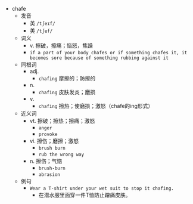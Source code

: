 - chafe
  - 发音
    - 英 `/tʃeɪf/`
    - 美 `/tʃef/`
  - 词义
    - v. 擦破，擦痛；恼怒，焦躁
    - `if a part of your body chafes or if something chafes it, it becomes sore because of something rubbing against it`
  - 同根词
    - adj.
      - `chafing` 摩擦的；防擦的
    - n.
      - `chafing` 皮肤发炎；磨损
    - v.
      - `chafing` 擦热；使磨损；激怒（chafe的ing形式）
  - 近义词
    - vt. 擦破；擦热；擦痛；激怒
      - `anger`
      - `provoke`
    - vi. 擦伤；磨擦；激怒
      - `brush burn`
      - `rub the wrong way`
    - n. 擦伤；气恼
      - `brush-burn`
      - `abrasion`
  - 例句
    - `Wear a T-shirt under your wet suit to stop it chafing.`
      - 在潜水服里面穿一件T恤防止蹭痛皮肤。

